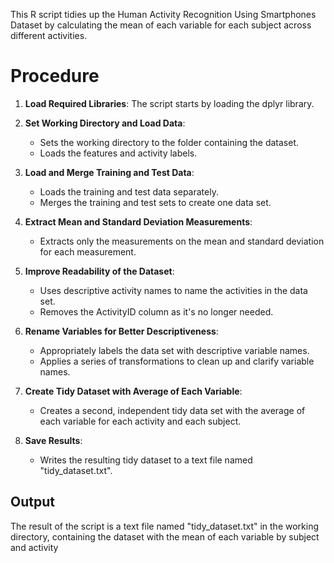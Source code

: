 This R script tidies up the Human Activity Recognition Using Smartphones Dataset by calculating the mean of each variable for each subject across different activities.

# Procedure

1. **Load Required Libraries**: 
   The script starts by loading the dplyr library.

2. **Set Working Directory and Load Data**:
   - Sets the working directory to the folder containing the dataset.
   - Loads the features and activity labels.

3. **Load and Merge Training and Test Data**:
   - Loads the training and test data separately.
   - Merges the training and test sets to create one data set.

4. **Extract Mean and Standard Deviation Measurements**:
   - Extracts only the measurements on the mean and standard deviation for each measurement.

5. **Improve Readability of the Dataset**:
   - Uses descriptive activity names to name the activities in the data set.
   - Removes the ActivityID column as it's no longer needed.

6. **Rename Variables for Better Descriptiveness**:
   - Appropriately labels the data set with descriptive variable names.
   - Applies a series of transformations to clean up and clarify variable names.

7. **Create Tidy Dataset with Average of Each Variable**:
   - Creates a second, independent tidy data set with the average of each variable for each activity and each subject.

8. **Save Results**:
   - Writes the resulting tidy dataset to a text file named "tidy_dataset.txt".

## Output

The result of the script is a text file named "tidy_dataset.txt" in the working directory, containing the dataset with the mean of each variable by subject and activity
